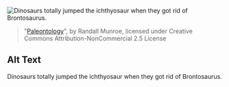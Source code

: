 ![Dinosaurs totally jumped the ichthyosaur when they got rid of Brontosaurus.](https://imgs.xkcd.com/comics/paleontology.png)
> "[Paleontology](https://xkcd.com/460/)", by Randall Munroe, licensed under Creative Commons Attribution-NonCommercial 2.5 License

## Alt Text
Dinosaurs totally jumped the ichthyosaur when they got rid of Brontosaurus.
